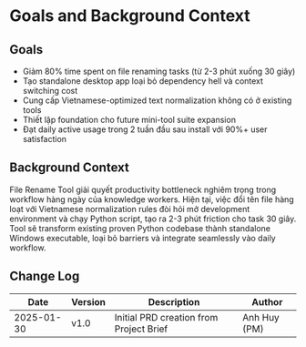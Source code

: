 # Goals and Background Context

## Goals
- Giảm 80% time spent on file renaming tasks (từ 2-3 phút xuống 30 giây)
- Tạo standalone desktop app loại bỏ dependency hell và context switching cost
- Cung cấp Vietnamese-optimized text normalization không có ở existing tools
- Thiết lập foundation cho future mini-tool suite expansion
- Đạt daily active usage trong 2 tuần đầu sau install với 90%+ user satisfaction

## Background Context
File Rename Tool giải quyết productivity bottleneck nghiêm trọng trong workflow hàng ngày của knowledge workers. Hiện tại, việc đổi tên file hàng loạt với Vietnamese normalization rules đòi hỏi mở development environment và chạy Python script, tạo ra 2-3 phút friction cho task 30 giây. Tool sẽ transform existing proven Python codebase thành standalone Windows executable, loại bỏ barriers và integrate seamlessly vào daily workflow.

## Change Log
| Date | Version | Description | Author |
|------|---------|-------------|---------|
| 2025-01-30 | v1.0 | Initial PRD creation from Project Brief | Anh Huy (PM) |
